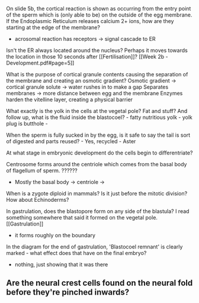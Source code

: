 On slide 5b, the cortical reaction is shown as occurring from the entry point of the sperm which is (only able to be) on the outside of the egg membrane. If the Endoplasmic Reticulum releases calcium 2+ ions, how are they starting at the edge of the membrane? 
- acrosomal reaction has receptors -> signal cascade to ER  

Isn't the ER always located around the nucleus? Perhaps it moves towards the location in those 10 seconds after [[Fertilisation]]? 
[[Week 2b - Development.pdf#page=5]]

What is the purpose of cortical granule contents causing the separation of the membrane and creating an osmotic gradient?
	Osmotic gradient -> cortical granule solute -> water rushes in to make a gap
	Separates membranes -> more distance between egg and the membrane
	Enzymes harden the vitelline layer, creating a physical barrier

What exactly is the yolk in the cells at the vegetal pole? Fat and stuff?
	And follow up, what is the fluid inside the blastocoel?
	- fatty nutritious yolk
	- yolk plug is butthole
	- 

When the sperm is fully sucked in by the egg, is it safe to say the tail is sort of digested and parts reused?
	- Yes, recycled
	- Aster

At what stage in embryonic development do the cells begin to differentriate?

Centrosome forms around the centriole which comes from the basal
body of flagellum of sperm. ??????
- Mostly the basal body -> centriole -> 

When is a zygote diploid in mammals? Is it just before the mitotic division? 
How about Echinoderms?

In gastrulation, does the blastopore form on any side of the blastula? I read something somewhere that said it formed on the vegetal pole. [[Gastrulation]]
- it forms roughly on the boundary

In the diagram for the end of gastrulation, 'Blastocoel remnant' is clearly marked - what effect does that have on the final embryo?
- nothing, just showing that it was there

Are the neural crest cells found on the neural fold before they're pinched inwards?
- 